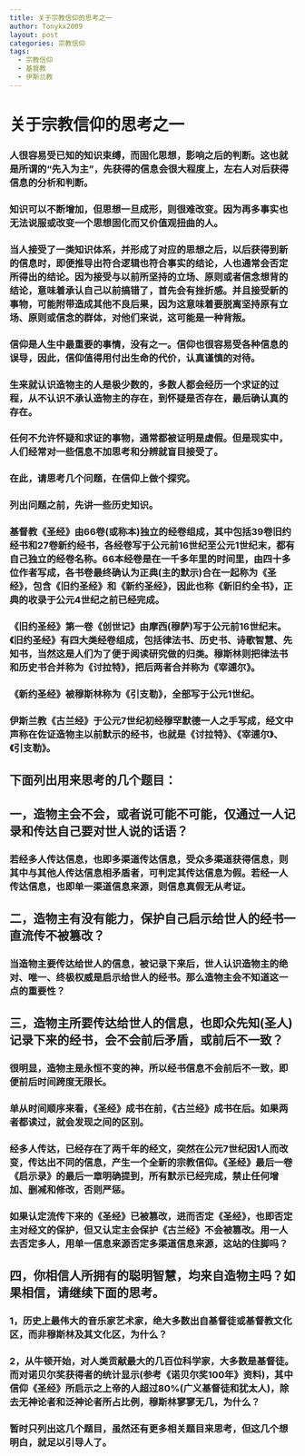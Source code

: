 ```yaml
---
title: 关于宗教信仰的思考之一
author: Tonykx2009
layout: post
categories: 宗教信仰
tags: 
  - 宗教信仰
  - 基督教
  - 伊斯兰教
---
```


# 关于宗教信仰的思考之一

### 人很容易受已知的知识​束缚，而固化思想，影响之后的判断。这也就是所谓的“先入为主”，先获得的信息会很大程度上，左右人对后获得信息的分析和判断。

### 知识可以不断增加，但思想一旦成形，则很难改变。因为再多事实也无法说服或改变一个思想固化而又价值观扭曲的人。

### 当人接受了一类知识体系，并形成了对应的思想之后，以后获得到新的信息时，即便推导出符合逻辑也符合事实的结论，人也通常会否定所得出的结论。因为接受与以前所坚持的立场、原则或者信念想背的结论，意味着承认自己以前搞错了，首先会有挫折感。并且接受新的事物，可能附带造成其他不良后果，因为这意味着要脱离坚持原有立场、原则或信念的群体，对他们来说，这可能是一种背叛。

### 信仰是人生中最重要的事情，没有之一。信仰也很容易受各种信息的误导，因此，信仰值得用付出生命的代价，认真谨慎的对待。

### 生来就认识造物主的人是极少数的，多数人都会经历一个求证的过程，从不认识不承认造物主的存在，到怀疑是否存在，最后确认真的存在。

### 任何不允许怀疑和求证的事物，通常都被证明是虚假。但是现实中，人们经常对一些信息不加思考和分辨就盲目接受了。

### 在此，请思考几个问题，在信仰上做个探究。

### 列出问题之前，先讲一些历史知识。

### 基督教《圣经》由66卷(或称本)独立的经卷组成，其中包括39卷旧约经书和27卷新约经书，各经卷写于公元前16世纪至公元1世纪末，都有自己独立的经卷名称。66本经卷是在一千多年里的时间里，由四十多位作者写成，各书卷最终确认为正典(主的默示)合在一起称为《圣经》，包含《旧约圣经》和《新约圣经》，因此也称《新旧约全书》，正典的收录于公元4世纪之前已经完成。

### 《旧约圣经》第一卷《创世记》由摩西(穆萨)写于公元前16世纪末。《旧约圣经》有四大类经卷组成，包括律法书、历史书、诗歌智慧、先知书，当然这是人们为了便于阅读研究做的归类。穆斯林则把律法书和历史书合并称为《讨拉特》，把后两者合并称为《宰逋尔》。

### 《新约圣经》被穆斯林称为《引支勒》，全部写于公元1世纪。

### 伊斯兰教《古兰经》于公元7世纪初经穆罕默德一人之手写成，经文中声称在佐证造物主以前默示的经书，也就是《讨拉特》、《宰逋尔》、《引支勒》。

## 下面列出用来思考的几个题目：

## 一，造物主会不会，或者说可能不可能，仅通过一人记录和传达自己要对世人说的话语？

### 若经多人传达信息，也即多渠道传达信息，受众多渠道获得信息，则其中与其他人传达信息相矛盾者，可判定其传达信息为假。若经一人传达信息，也即单一渠道信息来源，则信息真假无从考证。

## 二，造物主有没有能力，保护自己启示给世人的经书一直流传不被篡改？

### 当造物主要传达给世人的信息，被记录下来后，世人认识造物主的绝对、唯一、终极权威是启示给世人的经书。那么造物主会不知道这一点的重要性？

## 三，造物主所要传达给世人的信息，也即众先知(圣人)记录下来的经书，会不会前后矛盾，或前后不一致？

### 很明显，造物主是永恒不变的神，所以经书信息不会前后不一致，即便前后时间跨度无限长。

### 单从时间顺序来看，《圣经》成书在前，《古兰经》成书在后。如果两者都读过，就会发现之间的区别。

### 经多人传达，已经存在了两千年的经文，突然在公元7世纪因1人而改变，传达出不同的信息，产生一个全新的宗教信仰。《圣经》最后一卷《启示录》的最后一章明确提到，所有默示已经完成，禁止任何增加、删减和修改，否则严惩。

### 如果认定流传下来的《圣经》已被篡改，进而否定《圣经》，也即否定主对经文的保护，但又认定主会保护《古兰经》不会被篡改。用一人去否定多人，用单一信息来源否定多渠道信息来源，这站的住脚吗？

## 四，你相信人所拥有的聪明智慧，均来自造物主吗？如果相信，请继续下面的思考。

### 1，历史上最伟大的音乐家艺术家，绝大多数出自基督徒或基督教文化区，而非穆斯林及其文化区，为什么？

### 2，从牛顿开始，对人类贡献最大的几百位科学家，大多数是基督徒。而对诺贝尔奖获得者的统计显示(参考《诺贝尔奖100年》资料)，其中信仰《圣经》所启示之上帝的人超过80%(广义基督徒和犹太人)，除去无神论者和泛神论者所占比例，穆斯林寥寥无几，为什么？

### 暂时只列出这几个题目，虽然还有更多相关题目来思考，但这几个想明白，就足以引导人了。
